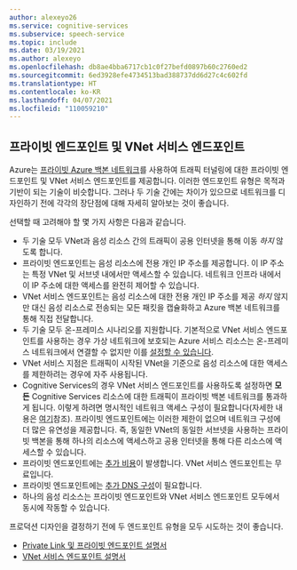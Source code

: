 ```yaml
---
author: alexeyo26
ms.service: cognitive-services
ms.subservice: speech-service
ms.topic: include
ms.date: 03/19/2021
ms.author: alexeyo
ms.openlocfilehash: db8ae4bba6717cb1c0f27befd0897b60c2760ed2
ms.sourcegitcommit: 6ed3928efe4734513bad388737dd6d27c4c602fd
ms.translationtype: HT
ms.contentlocale: ko-KR
ms.lasthandoff: 04/07/2021
ms.locfileid: "110059210"
---
```

## <a name="private-endpoints-and-vnet-service-endpoints"></a>프라이빗 엔드포인트 및 VNet 서비스 엔드포인트

Azure는 [프라이빗 Azure 백본 네트워크](https://azure.microsoft.com/global-infrastructure/global-network/)를 사용하여 트래픽 터널링에 대한 프라이빗 엔드포인트 및 VNet 서비스 엔드포인트를 제공합니다. 이러한 엔드포인트 유형은 목적과 기반이 되는 기술이 비슷합니다. 그러나 두 기술 간에는 차이가 있으므로 네트워크를 디자인하기 전에 각각의 장단점에 대해 자세히 알아보는 것이 좋습니다.

선택할 때 고려해야 할 몇 가지 사항은 다음과 같습니다.
- 두 기술 모두 VNet과 음성 리소스 간의 트래픽이 공용 인터넷을 통해 이동 *하지* 않도록 합니다.
- 프라이빗 엔드포인트는 음성 리소스에 전용 개인 IP 주소를 제공합니다. 이 IP 주소는 특정 VNet 및 서브넷 내에서만 액세스할 수 있습니다. 네트워크 인프라 내에서 이 IP 주소에 대한 액세스를 완전히 제어할 수 있습니다.
- VNet 서비스 엔드포인트는 음성 리소스에 대한 전용 개인 IP 주소를 제공 *하지* 않지만 대신 음성 리소스로 전송되는 모든 패킷을 캡슐화하고 Azure 백본 네트워크를 통해 직접 전달합니다.
- 두 기술 모두 온-프레미스 시나리오를 지원합니다. 기본적으로 VNet 서비스 엔드포인트를 사용하는 경우 가상 네트워크에 보호되는 Azure 서비스 리소스는 온-프레미스 네트워크에서 연결할 수 없지만 이를 [설정할 수 있습니다](../../../virtual-network/virtual-network-service-endpoints-overview.md#secure-azure-service-access-from-on-premises).
- VNet 서비스 지점은 트래픽이 시작된 VNet을 기준으로 음성 리소스에 대한 액세스를 제한하려는 경우에 자주 사용됩니다.
- Cognitive Services의 경우 VNet 서비스 엔드포인트를 사용하도록 설정하면 **모든** Cognitive Services 리소스에 대한 트래픽이 프라이빗 백본 네트워크를 통과하게 됩니다. 이렇게 하려면 명시적인 네트워크 액세스 구성이 필요합니다(자세한 내용은 [여기](../speech-service-vnet-service-endpoint.md#configure-vnets-and-the-speech-resource-networking-settings)참조). 프라이빗 엔드포인트에는 이러한 제한이 없으며 네트워크 구성에 더 많은 유연성을 제공합니다. 즉, 동일한 VNet의 동일한 서브넷을 사용하는 프라이빗 백본을 통해 하나의 리소스에 액세스하고 공용 인터넷을 통해 다른 리소스에 액세스할 수 있습니다.
- 프라이빗 엔드포인트에는 [추가 비용](https://azure.microsoft.com/pricing/details/private-link)이 발생합니다. VNet 서비스 엔드포인트는 무료입니다.
- 프라이빗 엔드포인트에는 [추가 DNS 구성](../speech-services-private-link.md#turn-on-private-endpoints)이 필요합니다.
- 하나의 음성 리소스는 프라이빗 엔드포인트와 VNet 서비스 엔드포인트 모두에서 동시에 작동할 수 있습니다.

프로덕션 디자인을 결정하기 전에 두 엔드포인트 유형을 모두 시도하는 것이 좋습니다. 

- [Private Link 및 프라이빗 엔드포인트 설명서](../../../private-link/private-link-overview.md)
- [VNet 서비스 엔드포인트 설명서](../../../virtual-network/virtual-network-service-endpoints-overview.md)
